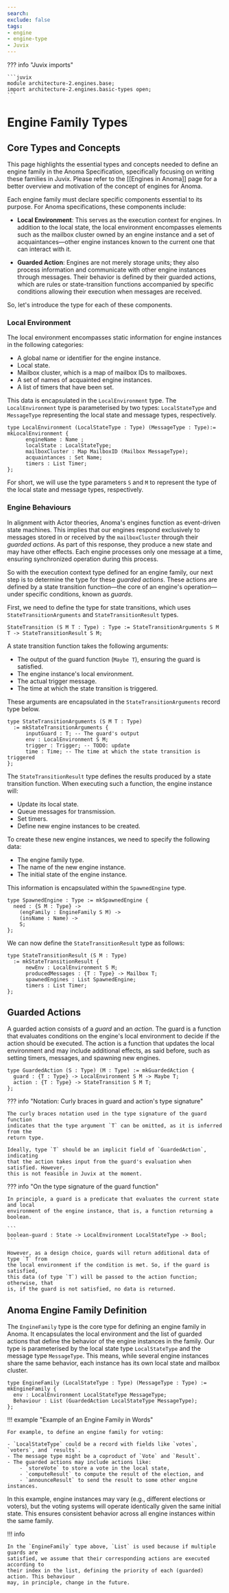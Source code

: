 ```yaml
---
search:
exclude: false
tags:
- engine
- engine-type
- Juvix
---
```



??? info "Juvix imports"

    ```juvix
    module architecture-2.engines.base;
    import architecture-2.engines.basic-types open;
    ```


# Engine Family Types

## Core Types and Concepts

This page highlights the essential types and concepts needed to define an engine
family in the Anoma Specification, specifically focusing on writing these
families in Juvix. Please refer to the [[Engines in Anoma]] page for a better
overview and motivation of the concept of engines for Anoma.

Each engine family must declare specific components essential to its purpose.
For Anoma specifications, these components include:

- **Local Environment**: This serves as the execution context for engines.
  In addition to the local state, the local
  environment encompasses elements such as the mailbox cluster owned by an
  engine instance and a set of acquaintances—other engine instances known to the
  current one that can interact with it.

- **Guarded Action**: Engines are not merely storage units; they also process
  information and communicate with other engine instances through messages.
  Their behavior is defined by their guarded actions, which are rules or
  state-transition functions accompanied by specific conditions allowing their
  execution when messages are received.

So, let's introduce the type for each of these components.


### Local Environment

The local environment encompasses static information for engine instances in the
following categories:

- A global name or identifier for the engine instance.
- Local state.
- Mailbox cluster, which is a map of mailbox IDs to mailboxes.
- A set of names of acquainted engine instances.
- A list of timers that have been set.

This data is encapsulated in the `LocalEnvironment` type. The `LocalEnvironment` 
type is parameterised by two types: `LocalStateType` and 
`MessageType` representing the local state and message types, respectively.

```juvix
type LocalEnvironment (LocalStateType : Type) (MessageType : Type):= mkLocalEnvironment {
      engineName : Name ;
      localState : LocalStateType;
      mailboxCluster : Map MailboxID (Mailbox MessageType);
      acquaintances : Set Name;
      timers : List Timer;
};
```

For short, we will use the type parameters `S` and `M` to represent 
the type of the local state and message types, respectively.

### Engine Behaviours

In alignment with Actor theories, Anoma's engines function as event-driven state
machines. This implies that our engines respond exclusively to messages stored
in or received by the `mailboxCluster` through their _guarded actions_. As part
of this response, they produce a new state and may have other effects. Each
engine processes only one message at a time, ensuring synchronized operation
during this process.

So with the execution context type defined for an engine family, our next step is
to determine the type for these _guarded actions_. These actions are defined by a
state transition function—the core of an engine's operation—under specific
conditions, known as _guards_. 

First, we need to define the type for state transitions, which uses
`StateTransitionArguments` and `StateTransitionResult` types.

```juvix
StateTransition (S M T : Type) : Type := StateTransitionArguments S M T -> StateTransitionResult S M;
```

A state transition function takes the following arguments:

- The output of the guard function (`Maybe T`), ensuring the guard is satisfied.
- The engine instance's local environment.
- The actual trigger message.
- The time at which the state transition is triggered.

These arguments are encapsulated in the `StateTransitionArguments` record type below.

```juvix
type StateTransitionArguments (S M T : Type)
  := mkStateTransitionArguments {
      inputGuard : T; -- The guard's output
      env : LocalEnvironment S M;
      trigger : Trigger; -- TODO: update
      time : Time; -- The time at which the state transition is triggered
};
```

The `StateTransitionResult` type defines the results produced by a state
transition function. When executing such a function, the engine instance will:

- Update its local state.
- Queue messages for transmission.
- Set timers.
- Define new engine instances to be created.

To create these new engine instances, we need to specify the following data:

- The engine family type.
- The name of the new engine instance.
- The initial state of the engine instance.

This information is encapsulated within the `SpawnedEngine` type.

<!-- Improve the following definition once https://github.com/anoma/juvix/issue
is solved -->

```juvix
type SpawnedEngine : Type := mkSpawnedEngine { 
  need : {S M : Type} -> 
    (engFamily : EngineFamily S M) -> 
    (insName : Name) ->
    S;
};
```

We can now define the `StateTransitionResult` type as follows:

```juvix
type StateTransitionResult (S M : Type)
  := mkStateTransitionResult {
      newEnv : LocalEnvironment S M;
      producedMessages : {T : Type} -> Mailbox T;
      spawnedEngines : List SpawnedEngine;
      timers : List Timer;
};
```

## Guarded Actions

A guarded action consists of a _guard_ and an _action_. The guard is a function
that evaluates conditions on the engine's local environment to decide if the
action should be executed. The action is a function that updates the local
environment and may include additional effects, as said before, such as setting
timers, messages, and spawning new engines.


```juvix
type GuardedAction (S : Type) (M : Type) := mkGuardedAction {
  guard : {T : Type} -> LocalEnvironment S M -> Maybe T;
  action : {T : Type} -> StateTransition S M T;
};
```

??? info "Notation: Curly braces in guard and action's type signature"

    The curly braces notation used in the type signature of the guard function
    indicates that the type argument `T` can be omitted, as it is inferred from the
    return type.

    Ideally, type `T` should be an implicit field of `GuardedAction`, indicating
    that the action takes input from the guard's evaluation when satisfied. However,
    this is not feasible in Juvix at the moment.

??? info "On the type signature of the guard function"

    In principle, a guard is a predicate that evaluates the current state and local
    environment of the engine instance, that is, a function returning a boolean. 
    
    ```
    boolean-guard : State -> LocalEnvironment LocalStateType -> Bool;
    ```

    However, as a design choice, guards will return additional data of type `T` from
    the local environment if the condition is met. So, if the guard is satisfied,
    this data (of type `T`) will be passed to the action function; otherwise, that
    is, if the guard is not satisfied, no data is returned.
    
## Anoma Engine Family Definition

The `EngineFamily` type is the core type for defining an engine family in Anoma.
It encapsulates the local environment and the list of guarded actions that define
the behavior of the engine instances in the family. Our type is parameterised
by the local state type `LocalStateType` and the message type `MessageType`.
This means, while several engine instances share the same behavior, each instance
has its own local state and mailbox cluster.

```juvix
type EngineFamily (LocalStateType : Type) (MessageType : Type) := mkEngineFamily {
  env : LocalEnvironment LocalStateType MessageType;
  Behaviour : List (GuardedAction LocalStateType MessageType);
};
```

!!! example "Example of an Engine Family in Words"

    For example, to define an engine family for voting:

    - `LocalStateType` could be a record with fields like `votes`, `voters`, and `results`.
    - The message type might be a coproduct of `Vote` and `Result`.
    - The guarded actions may include actions like:
        - `storeVote` to store a vote in the local state,
        - `computeResult` to compute the result of the election, and
        - `announceResult` to send the result to some other engine instances.

   In this example, engine instances may vary (e.g., different elections or
   voters), but the voting systems will operate identically given the same
   initial state. This ensures consistent behavior across all engine instances
   within the same family.

!!! info

    In the `EngineFamily` type above, `List` is used because if multiple guards are 
    satisfied, we assume that their corresponding actions are executed according to
    their index in the list, defining the priority of each (guarded) action. This behaviour
    may, in principle, change in the future.
